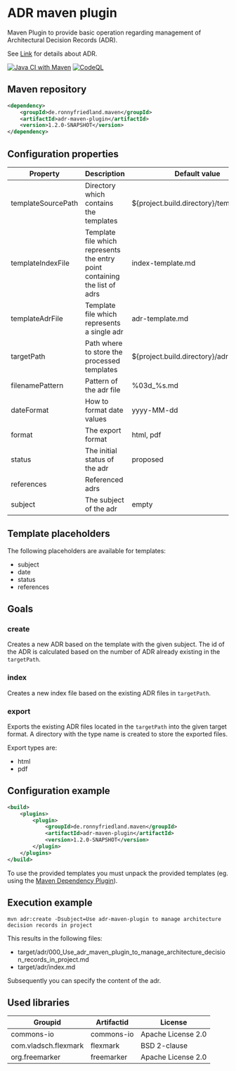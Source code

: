ADR maven plugin
==============

Maven Plugin to provide basic operation regarding management of Architectural Decision Records (ADR).

See [Link](https://adr.github.io/) for details about ADR.

[![Java CI with Maven](https://github.com/ronnyfriedland/adr-maven-plugin/actions/workflows/maven.yml/badge.svg)](https://github.com/ronnyfriedland/adr-maven-plugin/actions/workflows/maven.yml)
[![CodeQL](https://github.com/ronnyfriedland/adr-maven-plugin/actions/workflows/codeql-analysis.yml/badge.svg)](https://github.com/ronnyfriedland/adr-maven-plugin/actions/workflows/codeql-analysis.yml)

## Maven repository

```xml
<dependency>
    <groupId>de.ronnyfriedland.maven</groupId>
    <artifactId>adr-maven-plugin</artifactId>
    <version>1.2.0-SNAPSHOT</version>
</dependency>
```

## Configuration properties

Property		|	Description		|	Default value    | Required | Goal
----------------|------------------|--------------------|-------------|------------
templateSourcePath	| Directory which contains the templates | ${project.build.directory}/templates/adr | false | create
templateIndexFile | Template file which represents the entry point containing the list of adrs | index-template.md | false | create,export,index
templateAdrFile | Template file which represents a single adr | adr-template.md | false | create
targetPath | Path where to store the processed templates | ${project.build.directory}/adr | false | create,export,index
filenamePattern | Pattern of the adr file | %03d_%s.md | false | create
dateFormat | How to format date values | yyyy-MM-dd | false | create
format | The export format | html, pdf | false | export
status | The initial status of the adr | proposed | false | create
references | Referenced adrs |  | false | create
subject | The subject of the adr | empty | true | create

## Template placeholders

The following placeholders are available for templates:

* subject
* date
* status
* references

## Goals

### create

Creates a new ADR based on the template with the given subject. The id of the ADR is calculated based on the number of 
ADR already existing in the `targetPath`.

### index

Creates a new index file based on the existing ADR files in `targetPath`.

### export

Exports the existing ADR files located in the `targetPath` into the given target format. 
A directory with the type name is created to store the exported files.

Export types are:
* html
* pdf

## Configuration example

```xml
<build>
    <plugins>
        <plugin>
            <groupId>de.ronnyfriedland.maven</groupId>
            <artifactId>adr-maven-plugin</artifactId>
            <version>1.2.0-SNAPSHOT</version>
        </plugin>
    </plugins>
</build>
```

To use the provided templates you must unpack the provided templates 
(eg. using the [Maven Dependency Plugin](https://maven.apache.org/plugins/maven-dependency-plugin/)).

## Execution example

```mvn adr:create -Dsubject=Use adr-maven-plugin to manage architecture decision records in project```

This results in the following files:

* target/adr/000_Use_adr_maven_plugin_to_manage_architecture_decision_records_in_project.md
* target/adr/index.md

Subsequently you can specify the content of the adr.

## Used libraries

Groupid		|  Artifactid		|	License		
------------|--------------|------------------
commons-io | commons-io | Apache License 2.0
com.vladsch.flexmark | flexmark | BSD 2-clause
org.freemarker | freemarker | Apache License 2.0
